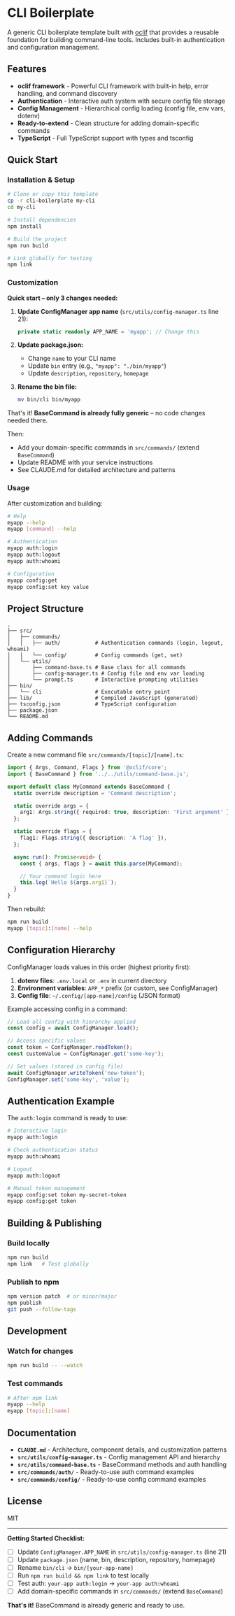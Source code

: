 # CLI Boilerplate

A generic CLI boilerplate template built with [oclif](https://oclif.io/) that provides a reusable foundation for building command-line tools. Includes built-in authentication and configuration management.

## Features

- **oclif framework** - Powerful CLI framework with built-in help, error handling, and command discovery
- **Authentication** - Interactive auth system with secure config file storage
- **Config Management** - Hierarchical config loading (config file, env vars, dotenv)
- **Ready-to-extend** - Clean structure for adding domain-specific commands
- **TypeScript** - Full TypeScript support with types and tsconfig

## Quick Start

### Installation & Setup

```bash
# Clone or copy this template
cp -r cli-boilerplate my-cli
cd my-cli

# Install dependencies
npm install

# Build the project
npm run build

# Link globally for testing
npm link
```

### Customization

**Quick start – only 3 changes needed:**

1. **Update ConfigManager app name** (`src/utils/config-manager.ts` line 21):
   ```typescript
   private static readonly APP_NAME = 'myapp'; // Change this
   ```

2. **Update package.json:**
   - Change `name` to your CLI name
   - Update `bin` entry (e.g., `"myapp": "./bin/myapp"`)
   - Update `description`, `repository`, `homepage`

3. **Rename the bin file:**
   ```bash
   mv bin/cli bin/myapp
   ```

That's it! **BaseCommand is already fully generic** – no code changes needed there.

Then:
- Add your domain-specific commands in `src/commands/` (extend `BaseCommand`)
- Update README with your service instructions
- See CLAUDE.md for detailed architecture and patterns

### Usage

After customization and building:

```bash
# Help
myapp --help
myapp [command] --help

# Authentication
myapp auth:login
myapp auth:logout
myapp auth:whoami

# Configuration
myapp config:get
myapp config:set key value
```

## Project Structure

```
.
├── src/
│   ├── commands/
│   │   ├── auth/           # Authentication commands (login, logout, whoami)
│   │   └── config/         # Config commands (get, set)
│   └── utils/
│       ├── command-base.ts # Base class for all commands
│       ├── config-manager.ts # Config file and env var loading
│       └── prompt.ts       # Interactive prompting utilities
├── bin/
│   └── cli                 # Executable entry point
├── lib/                    # Compiled JavaScript (generated)
├── tsconfig.json           # TypeScript configuration
├── package.json
└── README.md
```

## Adding Commands

Create a new command file `src/commands/[topic]/[name].ts`:

```typescript
import { Args, Command, Flags } from '@oclif/core';
import { BaseCommand } from '../../utils/command-base.js';

export default class MyCommand extends BaseCommand {
  static override description = 'Command description';

  static override args = {
    arg1: Args.string({ required: true, description: 'First argument' }),
  };

  static override flags = {
    flag1: Flags.string({ description: 'A flag' }),
  };

  async run(): Promise<void> {
    const { args, flags } = await this.parse(MyCommand);

    // Your command logic here
    this.log(`Hello ${args.arg1}`);
  }
}
```

Then rebuild:
```bash
npm run build
myapp [topic]:[name] --help
```

## Configuration Hierarchy

ConfigManager loads values in this order (highest priority first):

1. **dotenv files**: `.env.local` or `.env` in current directory
2. **Environment variables**: `APP_*` prefix (or custom, see ConfigManager)
3. **Config file**: `~/.config/[app-name]/config` (JSON format)

Example accessing config in a command:

```typescript
// Load all config with hierarchy applied
const config = await ConfigManager.load();

// Access specific values
const token = ConfigManager.readToken();
const customValue = ConfigManager.get('some-key');

// Set values (stored in config file)
await ConfigManager.writeToken('new-token');
ConfigManager.set('some-key', 'value');
```

## Authentication Example

The `auth:login` command is ready to use:

```bash
# Interactive login
myapp auth:login

# Check authentication status
myapp auth:whoami

# Logout
myapp auth:logout

# Manual token management
myapp config:set token my-secret-token
myapp config:get token
```

## Building & Publishing

### Build locally
```bash
npm run build
npm link   # Test globally
```

### Publish to npm
```bash
npm version patch  # or minor/major
npm publish
git push --follow-tags
```

## Development

### Watch for changes
```bash
npm run build -- --watch
```

### Test commands
```bash
# After npm link
myapp --help
myapp [topic]:[name]
```

## Documentation

- **`CLAUDE.md`** - Architecture, component details, and customization patterns
- **`src/utils/config-manager.ts`** - Config management API and hierarchy
- **`src/utils/command-base.ts`** - BaseCommand methods and auth handling
- **`src/commands/auth/`** - Ready-to-use auth command examples
- **`src/commands/config/`** - Ready-to-use config command examples

## License

MIT

---

**Getting Started Checklist:**

- [ ] Update `ConfigManager.APP_NAME` in `src/utils/config-manager.ts` (line 21)
- [ ] Update `package.json` (name, bin, description, repository, homepage)
- [ ] Rename `bin/cli` → `bin/[your-app-name]`
- [ ] Run `npm run build && npm link` to test locally
- [ ] Test auth: `your-app auth:login` → `your-app auth:whoami`
- [ ] Add domain-specific commands in `src/commands/` (extend `BaseCommand`)

**That's it!** BaseCommand is already generic and ready to use.
